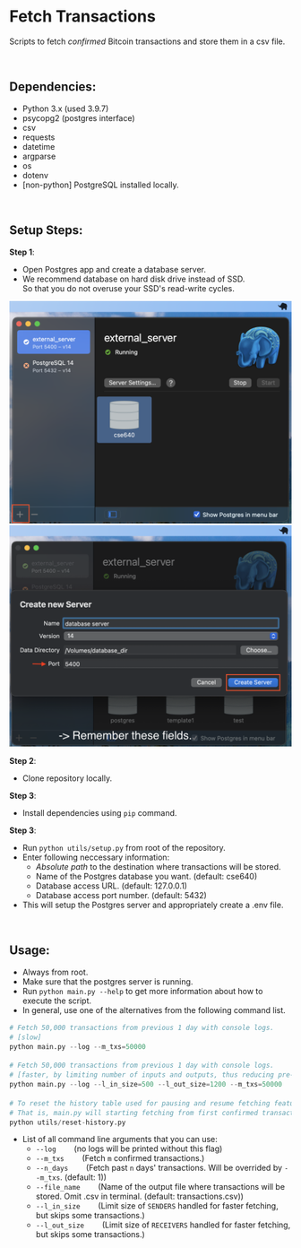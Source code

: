# Fetch Transactions

Scripts to fetch *confirmed* Bitcoin transactions and store them in a csv file.

<br />

## Dependencies:
- Python 3.x (used 3.9.7)
- psycopg2 (postgres interface)
- csv
- requests
- datetime
- argparse
- os
- dotenv
- [non-python] PostgreSQL installed locally.

<br />

## Setup Steps:

**Step 1**:
- Open Postgres app and create a database server.
- We recommend database on hard disk drive instead of SSD.<br />So that you do not overuse your SSD's read-write cycles.

<img src="https://github.com/UB-CSE-640-Blockchain-Analysis/fetch/blob/assests/step1.png?raw=true" width="512"/>

<img src="https://github.com/UB-CSE-640-Blockchain-Analysis/fetch/blob/assests/step2.png?raw=true" width="512"/>

<br />

**Step 2**:
- Clone repository locally.

**Step 3**:
- Install dependencies using `pip` command.

**Step 3**:
- Run `python utils/setup.py` from root of the repository.
- Enter following neccessary information:
  - *Absolute path* to the destination where transactions will be stored.
  - Name of the Postgres database you want. (default: cse640)
  - Database access URL. (default: 127.0.0.1)
  - Database access port number. (default: 5432)
- This will setup the Postgres server and appropriately create a .env file.

<br />

## Usage:
- Always from root.
- Make sure that the postgres server is running.
- Run `python main.py --help` to get more information about how to execute the script.
- In general, use one of the alternatives from the following command list.
```python
# Fetch 50,000 transactions from previous 1 day with console logs. 
# [slow]
python main.py --log --m_txs=50000

# Fetch 50,000 transactions from previous 1 day with console logs. 
# [faster, by limiting number of inputs and outputs, thus reducing pre-processing]
python main.py --log --l_in_size=500 --l_out_size=1200 --m_txs=50000

# To reset the history table used for pausing and resume fetching feature.
# That is, main.py will starting fetching from first confirmed transactions.
python utils/reset-history.py
```
- List of all command line arguments that you can use:
  - `--log` &emsp;&emsp;(no logs will be printed without this flag)
  - `--m_txs` &emsp;&emsp;(Fetch `m` confirmed transactions.)
  - `--n_days` &emsp;&emsp;(Fetch past `n` days' transactions. Will be overrided by `--m_txs`. (default: 1))
  - `--file_name` &emsp;&emsp;(Name of the output file where transactions will be stored. Omit .csv in terminal. (default: transactions.csv))
  - `--l_in_size` &emsp;&emsp;(Limit size of `SENDERS` handled for faster fetching, but skips some transactions.)
  - `--l_out_size` &emsp;&emsp;(Limit size of `RECEIVERS` handled for faster fetching, but skips some transactions.)